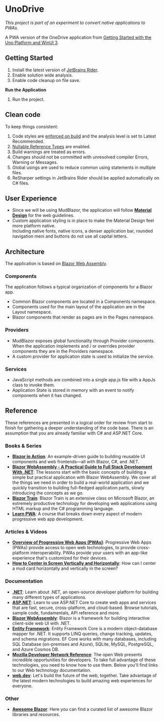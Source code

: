 # UnoDrive

_This project is part of an experiment to convert native applications to PWAs._

A PWA version of the OneDrive application
from [Getting Started with the Uno Platform and WinUI 3](https://learning.oreilly.com/library/view/getting-started-with/9781484282489/).

## Getting Started

1. Install the latest version of [JetBrains Rider](https://www.jetbrains.com/rider/).
2. Enable solution wide analysis.
3. Enable code cleanup on file save.

**Run the Application**

1. Run the project.
## Clean code

To keep things consistent:

1. Code styles are [enforced on build](https://docs.microsoft.com/en-us/dotnet/core/project-sdk/msbuild-props#enforcecodestyleinbuild) and the analysis level is set to Latest Recommended.
2. [Nullable Reference Types](https://docs.microsoft.com/en-us/dotnet/csharp/nullable-references) are enabled.
3. Build warnings are treated as errors.
4. Changes should not be committed with unresolved compiler Errors, Warning or Messages.
5. Global usings are used to reduce common using statements in multiple files.
6. ReSharper settings in JetBrains Rider should be applied automatically on C# files.

## User Experience

- Since we will be using MudBlazor, the application will follow **[Material Design](https://material.io/develop/web)** for the web guidelines.
- Custom application styling is in place to make the Material Design feel more platform native.  
Including native fonts, native icons, a denser application bar, rounded navigation meni and buttons do not use all capital letters.

## Architecture

The application is based on [Blazor Web Assembly](https://dotnet.microsoft.com/apps/aspnet/web-apps/blazor).

### Components
The application follows a typical organization of components for a Blazor app.
- Common Blazor components are located in a Components namespace.
- Components used for the main layout of the application are in the Layout namespace.
- Blazor components that render as pages are in the Pages namespace.

### Providers
- MudBlazor exposes global functionality through Provider components.
When the application implements and / or overrides provider components they are in the Providers namespace.
- A custom provider for application state is used to initialize the service.

### Services
- JavaScript methods are combined into a single app.js file with a AppJs class to invoke them.
- Application State is stored in memory with an event to notify components when it has changed.

## Reference

These references are presented in a logical order for review from start to finish for gathering a deeper understanding of the code base. There is an assumption that you are already familiar with C# and ASP.NET Core.

### Books & Series

- **[Blazor in Action](https://learning.oreilly.com/videos/blazor-in-action/9781617298646AU/)**: An example-driven guide to building reusable UI components and web frontends—all with Blazor, C#, and .NET.
- **[Blazor WebAssembly - A Practical Guide to Full Stack Development With .NET](https://code-maze.com/blazor-webassembly-course/)**: The lessons start with the basic concepts of building a simple but practical application with Blazor WebAssembly. We cover all the things we need in order to build a real-world application and we quickly transition to building full-fledged application parts, slowly introducing the concepts as we go.
- **[Blazor Train](https://blazortrain.com/)**: Blazor Train is an extensive class on Microsoft Blazor, an extremely productive technology for developing web applications using HTML markup and the C# programming language.
- **[Learn PWA](https://web.dev/learn/pwa/)**: A course that breaks down every aspect of modern progressive web app development.

### Articles & Videos

- **[Overview of Progressive Web Apps (PWAs)](https://learn.microsoft.com/en-us/microsoft-edge/progressive-web-apps-chromium/)**: Progressive Web Apps (PWAs) provide access to open web technologies, to provide cross-platform interoperability. PWAs provide your users with an app-like experience that's customized for their devices.
- **[How to Center in Screen Vertically and Horizontally](https://github.com/MudBlazor/MudBlazor/discussions/3008)**: How can I center a mud card horizontally and vertically in the screen?

### Documentation

- **[.NET](https://learn.microsoft.com/en-us/dotnet/fundamentals/)**: Learn about .NET, an open-source developer platform for building many different types of applications.
- **[ASP.NET](https://learn.microsoft.com/en-us/aspnet/core/)**: Learn to use ASP.NET Core to create web apps and services that are fast, secure, cross-platform, and cloud-based. Browse tutorials, sample code, fundamentals, API reference and more.
- **[Blazor WebAssembly](https://docs.microsoft.com/aspnet/core/blazor/)**: Blazor is a framework for building interactive client-side web UI with .NET.
- **[Entity Framework](https://learn.microsoft.com/en-us/ef/)**: Entity Framework Core is a modern object-database mapper for .NET. It supports LINQ queries, change tracking, updates, and schema migrations. EF Core works with many databases, including SQL Database (on-premises and Azure), SQLite, MySQL, PostgreSQL, and Azure Cosmos DB.
- **[Mozilla Developer Network Reference](https://developer.mozilla.org/en-US/docs/Web)**: The open Web presents incredible opportunities for developers. To take full advantage of these technologies, you need to know how to use them. Below you'll find links to our Web technology documentation.
- **[web.dev](https://web.dev/)**: Let's build the future of the web, together. Take advantage of the latest modern technologies to build amazing web experiences for everyone.

### Other

- **[Awesome Blazor](https://github.com/AdrienTorris/awesome-blazor)**: Here you can find a curated list of awesome Blazor libraries and resources.